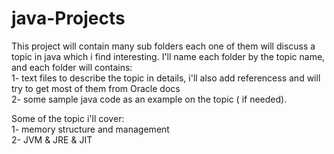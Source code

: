 # java-Projects

This project will contain many sub folders each one of them will discuss a topic in java which i find interesting. I'll name each folder by the topic name, 
and each folder will contains:  
1- text files to describe the topic in details, i'll also add referencess and will try to get most of them from Oracle docs  
2- some sample java code as an example on the topic ( if needed).  
  
  
Some of the topic i'll cover:  
1- memory structure and management  
2- JVM & JRE & JIT
